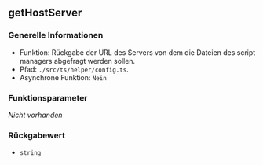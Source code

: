 ## getHostServer

### Generelle Informationen

- Funktion: Rückgabe der URL des Servers von dem die Dateien des script managers abgefragt werden sollen.
- Pfad: `./src/ts/helper/config.ts`.
- Asynchrone Funktion: `Nein`

### Funktionsparameter

_Nicht vorhanden_

### Rückgabewert

- `string`

